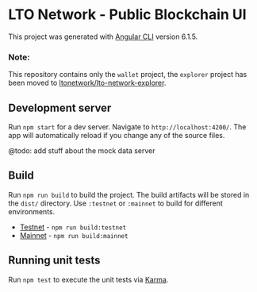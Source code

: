 # LTO Network - Public Blockchain UI

This project was generated with [Angular CLI](https://github.com/angular/angular-cli) version 6.1.5.

### Note:

This repository contains only the `wallet` project, the `explorer` project has been moved to [ltonetwork/lto-network-explorer](https://github.com/ltonetwork/lto-network-explorer).

## Development server

Run `npm start` for a dev server. Navigate to `http://localhost:4200/`. The app will automatically reload if you change any of the source files.

@todo: add stuff about the mock data server

## Build

Run `npm run build` to build the project. The build artifacts will be stored in the `dist/` directory. Use `:testnet` or `:mainnet` to build for different environments.

- [Testnet](https://testnet-wallet.ltonetwork.com/) - `npm run build:testnet`
- [Mainnet](https://wallet.lto.network/) - `npm run build:mainnet`

## Running unit tests

Run `npm test` to execute the unit tests via [Karma](https://karma-runner.github.io).
